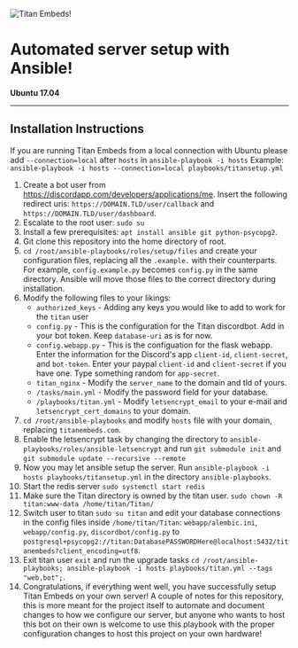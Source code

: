 ![Titan Embeds!](https://i.imgur.com/v7iqMj8.png "Titan Embeds!")

# Automated server setup with Ansible!

**Ubuntu 17.04**

---
## Installation Instructions

If you are running Titan Embeds from a local connection with Ubuntu please add `--connection=local` after `hosts` in `ansible-playbook -i hosts` Example: `ansible-playbook -i hosts --connection=local playbooks/titansetup.yml`

1. Create a bot user from https://discordapp.com/developers/applications/me. Insert the following redirect uris: `https://DOMAIN.TLD/user/callback` and `https://DOMAIN.TLD/user/dashboard`.
2. Escalate to the root user: `sudo su`
3. Install a few prerequisites: `apt install ansible git python-psycopg2`.
4. Git clone this repository into the home directory of root.
5. `cd /root/ansible-playbooks/roles/setup/files` and create your configuration files, replacing all the `.example.` with their counterparts. For example, `config.example.py` becomes `config.py` in the same directory. Ansible will move those files to the correct directory during installation.
6. Modify the following files to your likings:
    - `authorized_keys` - Adding any keys you would like to add to work for the `titan` user
    - `config.py` - This is the configuration for the Titan discordbot. Add in your bot token. Keep `database-uri` as is for now.
    - `config.webapp.py` - This is the configuation for the flask webapp. Enter the information for the Discord's app `client-id`, `client-secret`, and `bot-token`. Enter your paypal `client-id` and `client-secret` if you have one. Type something random for `app-secret`.
    - `titan_nginx` - Modify the `server_name` to the domain and tld of yours.
    - `/tasks/main.yml` - Modify the password field for your database.
    - `/playbooks/titan.yml` - Modify `letsencrypt_email` to your e-mail and `letsencrypt_cert_domains` to your domain.
7. `cd /root/ansible-playbooks` and modify `hosts` file with your domain, replacing `titanembeds.com`.
8. Enable the letsencrypt task by changing the directory to `ansible-playbooks/roles/ansible-letsencrypt` and run `git submodule init` and `git submodule update --recursive --remote`
9. Now you may let ansible setup the server. Run `ansible-playbook -i hosts playbooks/titansetup.yml` in the directory `ansible-playbooks`.
10. Start the redis server `sudo systemctl start redis`
11. Make sure the Titan directory is owned by the titan user. `sudo chown -R titan:www-data /home/titan/Titan/`
13. Switch user to titan `sudo su titan` and edit your database connections in the config files inside `/home/titan/Titan`: `webapp/alembic.ini`, `webapp/config.py`, `discordbot/config.py` to `postgresql+psycopg2://titan:DatabasePASSWORDHere@localhost:5432/titanembeds?client_encoding=utf8`.
14. Exit titan user `exit` and run the upgrade tasks `cd /root/ansible-playbooks; ansible-playbook -i hosts playbooks/titan.yml --tags "web,bot";`.
15. Congratulations, if everything went well, you have successfully setup Titan Embeds on your own server!
A couple of notes for this repository, this is more meant for the project itself to automate and document changes to how we configure our server, but anyone who wants to host this bot on their own is welcome to use this playbook with the proper configuration changes to host this project on your own hardware!
